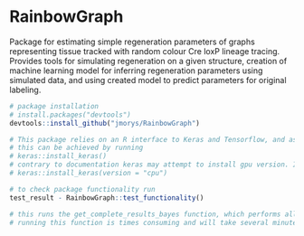 # RainbowGraph
Package for estimating simple regeneration parameters of graphs representing tissue tracked with random colour Cre loxP lineage tracing.
Provides tools for simulating regeneration on a given structure, creation of machine learning model for inferring regeneration parameters using simulated data, and using created model to predict parameters for original labeling.


``` r
# package installation
# install.packages("devtools")
devtools::install_github("jmorys/RainbowGraph")

# This package relies on an R interface to Keras and Tensorflow, and as such those tools have to be installed.
# this can be achieved by running
# keras::install_keras()
# contrary to documentation keras may attempt to install gpu version. If it causes problems during installation try
# keras::install_keras(version = "cpu")

# to check package functionality run
test_result - RainbowGraph::test_functionality()

# this runs the get_complete_results_bayes function, which performs all steps of regeneration characteristics prediction, on a test_graph supplied in package.
# running this function is times consuming and will take several minutes

```
